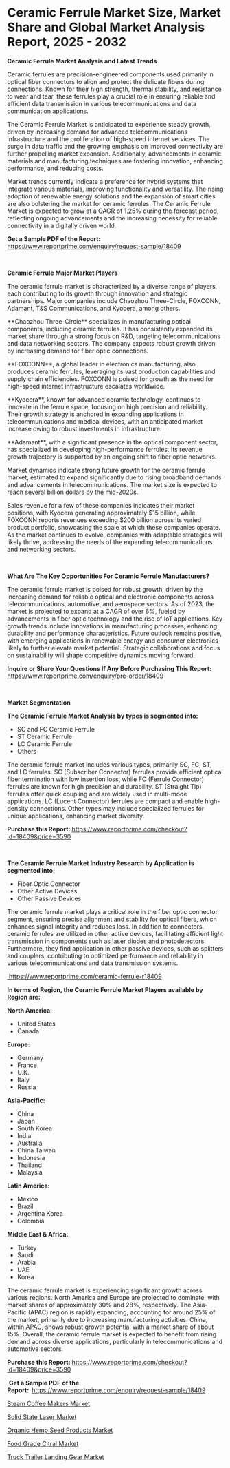 <p><h1>Ceramic Ferrule Market Size, Market Share and Global Market Analysis Report, 2025 - 2032</h1></p><p><strong>Ceramic Ferrule Market Analysis and Latest Trends</strong></p>
<p><p>Ceramic ferrules are precision-engineered components used primarily in optical fiber connectors to align and protect the delicate fibers during connections. Known for their high strength, thermal stability, and resistance to wear and tear, these ferrules play a crucial role in ensuring reliable and efficient data transmission in various telecommunications and data communication applications.</p><p>The Ceramic Ferrule Market is anticipated to experience steady growth, driven by increasing demand for advanced telecommunications infrastructure and the proliferation of high-speed internet services. The surge in data traffic and the growing emphasis on improved connectivity are further propelling market expansion. Additionally, advancements in ceramic materials and manufacturing techniques are fostering innovation, enhancing performance, and reducing costs.</p><p>Market trends currently indicate a preference for hybrid systems that integrate various materials, improving functionality and versatility. The rising adoption of renewable energy solutions and the expansion of smart cities are also bolstering the market for ceramic ferrules. The Ceramic Ferrule Market is expected to grow at a CAGR of 1.25% during the forecast period, reflecting ongoing advancements and the increasing necessity for reliable connectivity in a digitally driven world.</p></p>
<p><strong>Get a Sample PDF of the Report:&nbsp;</strong> <a href="https://www.reportprime.com/enquiry/request-sample/18409?utm_campaign=2240&utm_medium=2&utm_source=Github&utm_content=ia&utm_term=19032025&utm_id=ceramic-ferrule">https://www.reportprime.com/enquiry/request-sample/18409</a></p>
<p>&nbsp;</p>
<p><strong>Ceramic Ferrule Major Market Players</strong></p>
<p><p>The ceramic ferrule market is characterized by a diverse range of players, each contributing to its growth through innovation and strategic partnerships. Major companies include Chaozhou Three-Circle, FOXCONN, Adamant, T&S Communications, and Kyocera, among others.</p><p>**Chaozhou Three-Circle** specializes in manufacturing optical components, including ceramic ferrules. It has consistently expanded its market share through a strong focus on R&D, targeting telecommunications and data networking sectors. The company expects robust growth driven by increasing demand for fiber optic connections.</p><p>**FOXCONN**, a global leader in electronics manufacturing, also produces ceramic ferrules, leveraging its vast production capabilities and supply chain efficiencies. FOXCONN is poised for growth as the need for high-speed internet infrastructure escalates worldwide.</p><p>**Kyocera**, known for advanced ceramic technology, continues to innovate in the ferrule space, focusing on high precision and reliability. Their growth strategy is anchored in expanding applications in telecommunications and medical devices, with an anticipated market increase owing to robust investments in infrastructure.</p><p>**Adamant**, with a significant presence in the optical component sector, has specialized in developing high-performance ferrules. Its revenue growth trajectory is supported by an ongoing shift to fiber optic networks.</p><p>Market dynamics indicate strong future growth for the ceramic ferrule market, estimated to expand significantly due to rising broadband demands and advancements in telecommunications. The market size is expected to reach several billion dollars by the mid-2020s.</p><p>Sales revenue for a few of these companies indicates their market positions, with Kyocera generating approximately $15 billion, while FOXCONN reports revenues exceeding $200 billion across its varied product portfolio, showcasing the scale at which these companies operate. As the market continues to evolve, companies with adaptable strategies will likely thrive, addressing the needs of the expanding telecommunications and networking sectors.</p></p>
<p>&nbsp;</p>
<p><strong>What Are The Key Opportunities For Ceramic Ferrule Manufacturers?</strong></p>
<p><p>The ceramic ferrule market is poised for robust growth, driven by the increasing demand for reliable optical and electronic components across telecommunications, automotive, and aerospace sectors. As of 2023, the market is projected to expand at a CAGR of over 6%, fueled by advancements in fiber optic technology and the rise of IoT applications. Key growth trends include innovations in manufacturing processes, enhancing durability and performance characteristics. Future outlook remains positive, with emerging applications in renewable energy and consumer electronics likely to further elevate market potential. Strategic collaborations and focus on sustainability will shape competitive dynamics moving forward.</p></p>
<p><strong>Inquire or Share Your Questions If Any Before Purchasing This Report:</strong> <a href="https://www.reportprime.com/enquiry/pre-order/18409?utm_campaign=2240&utm_medium=2&utm_source=Github&utm_content=ia&utm_term=19032025&utm_id=ceramic-ferrule">https://www.reportprime.com/enquiry/pre-order/18409</a></p>
<p>&nbsp;</p>
<p><strong>Market Segmentation</strong></p>
<p><strong>The Ceramic Ferrule Market Analysis by types is segmented into:</strong></p>
<p><ul><li>SC and FC Ceramic Ferrule</li><li>ST Ceramic Ferrule</li><li>LC Ceramic Ferrule</li><li>Others</li></ul></p>
<p><p>The ceramic ferrule market includes various types, primarily SC, FC, ST, and LC ferrules. SC (Subscriber Connector) ferrules provide efficient optical fiber termination with low insertion loss, while FC (Ferrule Connector) ferrules are known for high precision and durability. ST (Straight Tip) ferrules offer quick coupling and are widely used in multi-mode applications. LC (Lucent Connector) ferrules are compact and enable high-density connections. Other types may include specialized ferrules for unique applications, enhancing market diversity.</p></p>
<p><strong>Purchase this Report:&nbsp;</strong><a href="https://www.reportprime.com/checkout?id=18409&price=3590&utm_campaign=2240&utm_medium=2&utm_source=Github&utm_content=ia&utm_term=19032025&utm_id=ceramic-ferrule">https://www.reportprime.com/checkout?id=18409&price=3590</a></p>
<p>&nbsp;</p>
<p><strong>The Ceramic Ferrule Market Industry Research by Application is segmented into:</strong></p>
<p><ul><li>Fiber Optic Connector</li><li>Other Active Devices</li><li>Other Passive Devices</li></ul></p>
<p><p>The ceramic ferrule market plays a critical role in the fiber optic connector segment, ensuring precise alignment and stability for optical fibers, which enhances signal integrity and reduces loss. In addition to connectors, ceramic ferrules are utilized in other active devices, facilitating efficient light transmission in components such as laser diodes and photodetectors. Furthermore, they find application in other passive devices, such as splitters and couplers, contributing to optimized performance and reliability in various telecommunications and data transmission systems.</p></p>
<p><a href="https://www.reportprime.com/ceramic-ferrule-r18409?utm_campaign=2240&utm_medium=2&utm_source=Github&utm_content=ia&utm_term=19032025&utm_id=ceramic-ferrule">&nbsp;https://www.reportprime.com/ceramic-ferrule-r18409</a></p>
<p><strong>In terms of Region, the Ceramic Ferrule Market Players available by Region are:</strong></p>
<p>
    <p> <strong> North America: </strong>
        <ul>
            <li>United States</li>
            <li>Canada</li>
        </ul>
        </p> 
    <p> <strong> Europe: </strong>
        <ul>
            <li>Germany</li>
            <li>France</li>
            <li>U.K.</li>
            <li>Italy</li>
            <li>Russia</li>
        </ul>
        </p> 
    <p> <strong> Asia-Pacific: </strong>
        <ul>
            <li>China</li>
            <li>Japan</li>
            <li>South Korea</li>
            <li>India</li>
            <li>Australia</li>
            <li>China Taiwan</li>
            <li>Indonesia</li>
            <li>Thailand</li>
            <li>Malaysia</li>
        </ul>
        </p> 
    <p> <strong> Latin America: </strong>
        <ul>
            <li>Mexico</li>
            <li>Brazil</li>
            <li>Argentina Korea</li>
            <li>Colombia</li>
        </ul>
        </p> 
    <p> <strong> Middle East & Africa: </strong>
        <ul>
            <li>Turkey</li>
            <li>Saudi</li>
            <li>Arabia</li>
            <li>UAE</li>
            <li>Korea</li>
        </ul>
    </p>
    </p>
<p><p>The ceramic ferrule market is experiencing significant growth across various regions. North America and Europe are projected to dominate, with market shares of approximately 30% and 28%, respectively. The Asia-Pacific (APAC) region is rapidly expanding, accounting for around 25% of the market, primarily due to increasing manufacturing activities. China, within APAC, shows robust growth potential with a market share of about 15%. Overall, the ceramic ferrule market is expected to benefit from rising demand across diverse applications, particularly in telecommunications and automotive sectors.</p></p>
<p><strong>Purchase this Report: </strong><a href="https://www.reportprime.com/checkout?id=18409&price=3590&utm_campaign=2240&utm_medium=2&utm_source=Github&utm_content=ia&utm_term=19032025&utm_id=ceramic-ferrule">https://www.reportprime.com/checkout?id=18409&price=3590</a></p>
<p>&nbsp;<strong>Get a Sample PDF of the Report:&nbsp;&nbsp;</strong><a href="https://www.reportprime.com/enquiry/request-sample/18409?utm_campaign=2240&utm_medium=2&utm_source=Github&utm_content=ia&utm_term=19032025&utm_id=ceramic-ferrule">https://www.reportprime.com/enquiry/request-sample/18409</a></p>
<p><strong></strong></p>
<p><p><a href="https://www.linkedin.com/pulse/complete-analysis-steam-coffee-makers-market-size-segments-03tze?utm_campaign=2240&utm_medium=2&utm_source=Github&utm_content=ia&utm_term=19032025&utm_id=ceramic-ferrule">Steam Coffee Makers Market</a></p><p><a href="https://www.linkedin.com/pulse/key-drivers-solid-state-laser-markets-projected-44-cagr-2032-4sb2e?utm_campaign=2240&utm_medium=2&utm_source=Github&utm_content=ia&utm_term=19032025&utm_id=ceramic-ferrule">Solid State Laser Market</a></p><p><a href="https://github.com/stillsfloria19981/Market-Research-Report-List-1/blob/main/organic-hemp-seed-products-market.md?utm_campaign=2240&utm_medium=2&utm_source=Github&utm_content=ia&utm_term=19032025&utm_id=ceramic-ferrule">Organic Hemp Seed Products Market</a></p><p><a href="https://github.com/gukenneth26571/Market-Research-Report-List-1/blob/main/food-grade-citral-market.md?utm_campaign=2240&utm_medium=2&utm_source=Github&utm_content=ia&utm_term=19032025&utm_id=ceramic-ferrule">Food Grade Citral Market</a></p><p><a href="https://www.linkedin.com/pulse/market-trends-report-analyzing-truck-trailer-landing-nhibf?utm_campaign=2240&utm_medium=2&utm_source=Github&utm_content=ia&utm_term=19032025&utm_id=ceramic-ferrule">Truck Trailer Landing Gear Market</a></p></p>